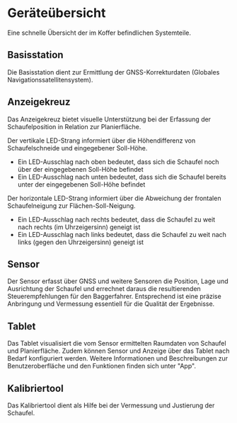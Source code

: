 # Geräteübersicht
Eine schnelle Übersicht der im Koffer befindlichen Systemteile.

## Basisstation
Die Basisstation dient zur Ermittlung der GNSS-Korrekturdaten (Globales Navigationssatellitensystem). 


## Anzeigekreuz
Das Anzeigekreuz bietet visuelle Unterstützung bei der Erfassung der Schaufelposition in Relation zur Planierfläche. 

Der vertikale LED-Strang informiert über die Höhendifferenz von Schaufelschneide und eingegebener Soll-Höhe.

* Ein LED-Ausschlag nach oben bedeutet, dass sich die Schaufel noch über der eingegebenen Soll-Höhe befindet 
* Ein LED-Ausschlag nach unten bedeutet, dass sich die Schaufel bereits unter der eingegebenen Soll-Höhe befindet 

Der horizontale LED-Strang informiert über die Abweichung der frontalen Schaufelneigung zur Flächen-Soll-Neigung. 

* Ein LED-Ausschlag nach rechts bedeutet, dass die Schaufel zu weit nach rechts (im Uhrzeigersinn) geneigt ist
* Ein LED-Ausschlag nach links bedeutet, dass die Schaufel zu weit nach links (gegen den Uhrzeigersinn) geneigt ist 


## Sensor
Der Sensor erfasst über GNSS und weitere Sensoren die Position, Lage und Ausrichtung der Schaufel und errechnet daraus die resultierenden Steuerempfehlungen für den Baggerfahrer. Entsprechend ist eine präzise Anbringung und Vermessung essentiell für die Qualität der Ergebnisse.

## Tablet 
Das Tablet visualisiert die vom Sensor ermittelten Raumdaten von Schaufel und Planierfläche. Zudem können Sensor und Anzeige über das Tablet nach Bedarf konfiguriert werden. Weitere Informationen und Beschreibungen zur Benutzeroberfläche und den Funktionen finden sich unter "App".

## Kalibriertool
Das Kalibriertool dient als Hilfe bei der Vermessung und Justierung der Schaufel.